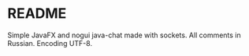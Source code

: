# README
Simple JavaFX and nogui java-chat made with sockets.
All comments in Russian. Encoding UTF-8.
